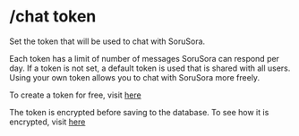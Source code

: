 # /chat token

Set the token that will be used to chat with SoruSora.

Each token has a limit of number of messages SoruSora can respond per day. If a token is not set, a default token is used that is shared with all users. Using your own token allows you to chat with SoruSora more freely.

To create a token for free, visit [here](https://makersuite.google.com/app/apikey)

The token is encrypted before saving to the database. To see how it is encrypted, visit [here](https://github.com/SeoulSKY/SoruSora/blob/master/sorusora/src/commands/chat.py)
